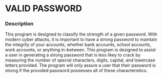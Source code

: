 # VALID PASSWORD

### Description
This program is designed to classify the strength of a given password. With modern cyber attacks, it is important to have a strong password to maintain the integrity of your accounts, whether bank accounts, school accounts, work accounts, or anything in-between. This program is designed to assist a user in generating a strong password that is less likey to crack by measuring the number of special characters, digits, capital, and lowercase letters provided. The program will only assure a user that their password is strong if the provided password possesses all of these characteristics.
